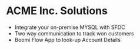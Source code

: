 # ACME Inc. Solutions
- Integrate your on-premise MYSQL with SFDC
- Two way communication to track won customers
- Boomi Flow App to look-up Account Details